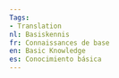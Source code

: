 ```yaml
---
Tags:
- Translation
nl: Basiskennis
fr: Connaissances de base
en: Basic Knowledge
es: Conocimiento básica
---
```

